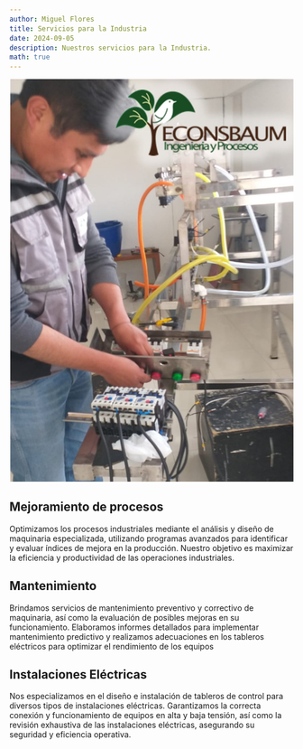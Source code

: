 ```yaml
---
author: Miguel Flores
title: Servicios para la Industria
date: 2024-09-05
description: Nuestros servicios para la Industria.
math: true
---
```


![Construccion](ecosbaum-industria.jpg)

## Mejoramiento de procesos
Optimizamos los procesos industriales mediante el análisis y diseño de maquinaria especializada, utilizando programas avanzados para identificar y evaluar índices de mejora en la producción. Nuestro objetivo es maximizar la eficiencia y productividad de las operaciones industriales.

## Mantenimiento
Brindamos servicios de mantenimiento preventivo y correctivo de maquinaria, así como la evaluación de posibles mejoras en su funcionamiento. Elaboramos informes detallados para implementar mantenimiento predictivo y realizamos adecuaciones en los tableros eléctricos para optimizar el rendimiento de los equipos

## Instalaciones Eléctricas
Nos especializamos en el diseño e instalación de tableros de control para diversos tipos de instalaciones eléctricas. Garantizamos la correcta conexión y funcionamiento de equipos en alta y baja tensión, así como la revisión exhaustiva de las instalaciones eléctricas, asegurando su seguridad y eficiencia operativa.